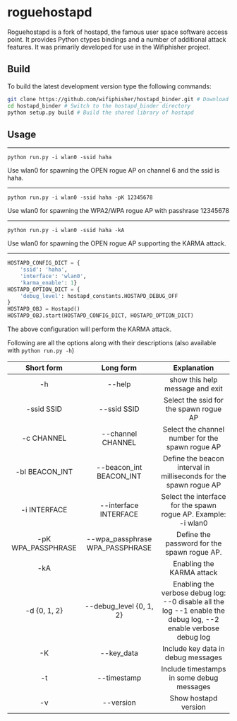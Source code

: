 # roguehostapd
Roguehostapd is a fork of hostapd, the famous user space software access point. It provides Python ctypes bindings and a number of additional attack features. It was primarily developed for use in the Wifiphisher project.

## Build

To build the latest development version type the following commands:
```bash
git clone https://github.com/wifiphisher/hostapd_binder.git # Download the latest version
cd hostapd_binder # Switch to the hostapd_binder directory
python setup.py build # Build the shared library of hostapd
```
## Usage

***

```shell
python run.py -i wlan0 -ssid haha
```

Use wlan0 for spawning the OPEN rogue AP on channel 6 and the ssid is haha.

***

```shell
python run.py -i wlan0 -ssid haha -pK 12345678
```

Use wlan0 for spawning the WPA2/WPA rogue AP with passhrase 12345678

***

```shell
python run.py -i wlan0 -ssid haha -kA
```

Use wlan0 for spawning the OPEN rogue AP supporting the KARMA attack.

***

```python
HOSTAPD_CONFIG_DICT = {
    'ssid': 'haha',
    'interface': 'wlan0',
    'karma_enable': 1}
HOSTAPD_OPTION_DICT = {
    'debug_level': hostapd_constants.HOSTAPD_DEBUG_OFF
}
HOSTAPD_OBJ = Hostapd()
HOSTAPD_OBJ.start(HOSTAPD_CONFIG_DICT, HOSTAPD_OPTION_DICT)
```

The above configuration will perform the KARMA attack.

Following are all the options along with their descriptions (also available with `python run.py -h`)


| Short form | Long form | Explanation |
| :----------: | :---------: | :-----------: |
|-h | --help| show this help message and exit |
|-ssid SSID| --ssid SSID| Select the ssid for the spawn rogue AP|
|-c CHANNEL| --channel CHANNEL| Select the channel number for the spawn rogue AP|
|-bI BEACON_INT| --beacon_int BEACON_INT| Define the beacon interval in milliseconds for the spawn rogue AP|
|-i INTERFACE| --interface INTERFACE| Select the interface for the spawn rogue AP. Example: -i wlan0|
|-pK WPA_PASSPHRASE| --wpa_passphrase WPA_PASSPHRASE| Define the password for the spawn rogue AP.|
|-kA|| Enabling the KARMA attack|
|-d {0, 1, 2}|--debug_level {0, 1, 2}| Enabling the verbose debug log: --0 disable all the log --1 enable the debug log, --2 enable verbose debug log|
|-K|--key_data|Include key data in debug messages|
|-t|--timestamp|Include timestamps in some debug messages|
|-v|--version|Show hostapd version|
